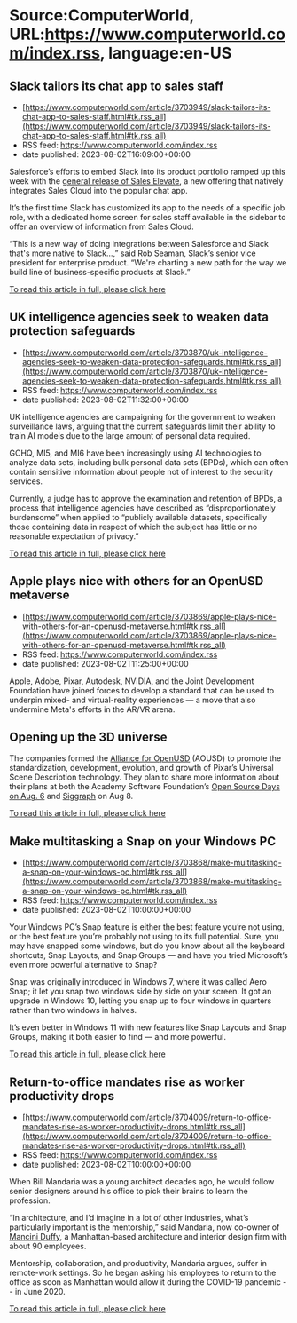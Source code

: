 # Source:ComputerWorld, URL:https://www.computerworld.com/index.rss, language:en-US

## Slack tailors its chat app to sales staff
 - [https://www.computerworld.com/article/3703949/slack-tailors-its-chat-app-to-sales-staff.html#tk.rss_all](https://www.computerworld.com/article/3703949/slack-tailors-its-chat-app-to-sales-staff.html#tk.rss_all)
 - RSS feed: https://www.computerworld.com/index.rss
 - date published: 2023-08-02T16:09:00+00:00

<article>
	<section class="page">
<p>Salesforce’s efforts to embed Slack into its product portfolio ramped up this week with the <a href="https://www.salesforce.com/news/stories/slack-sales-elevate/" rel="noopener nofollow" target="_blank">general release of Sales Elevate</a>, a new offering that natively integrates Sales Cloud into the popular chat app.</p><p>It’s the first time Slack has customized its app to the needs of a specific job role, with a dedicated home screen for sales staff available in the sidebar to offer an overview of information from Sales Cloud.</p><p>“This is a new way of doing integrations between Salesforce and Slack that's more native to Slack…,” said Rob Seaman, Slack’s senior vice president for enterprise product. “We're charting a new path for the way we build line of business-specific products at Slack.”</p><p class="jumpTag"><a href="https://www.computerworld.com/article/3703949/slack-tailors-its-chat-app-to-sales-staff.html#jump">To read this article in full, please click here</a></p></section></article>

## UK intelligence agencies seek to weaken data protection safeguards
 - [https://www.computerworld.com/article/3703870/uk-intelligence-agencies-seek-to-weaken-data-protection-safeguards.html#tk.rss_all](https://www.computerworld.com/article/3703870/uk-intelligence-agencies-seek-to-weaken-data-protection-safeguards.html#tk.rss_all)
 - RSS feed: https://www.computerworld.com/index.rss
 - date published: 2023-08-02T11:32:00+00:00

<article>
	<section class="page">
<p>UK intelligence agencies are campaigning for the government to weaken surveillance laws, arguing that the current safeguards limit their ability to train AI models due to the large amount of personal data required.</p><p>GCHQ, MI5, and MI6 have been increasingly using AI technologies to analyze data sets, including bulk personal data sets (BPDs), which can often contain sensitive information about people not of interest to the security services.</p><p>Currently, a judge has to approve the examination and retention of BPDs, a process that intelligence agencies have described as “disproportionately burdensome” when applied to “publicly available datasets, specifically those containing data in respect of which the subject has little or no reasonable expectation of privacy.”</p><p class="jumpTag"><a href="https://www.computerworld.com/article/3703870/uk-intelligence-agencies-seek-to-weaken-data-protection-safeguards.html#jump">To read this article in full, please click here</a></p></section></article>

## Apple plays nice with others for an OpenUSD metaverse
 - [https://www.computerworld.com/article/3703869/apple-plays-nice-with-others-for-an-openusd-metaverse.html#tk.rss_all](https://www.computerworld.com/article/3703869/apple-plays-nice-with-others-for-an-openusd-metaverse.html#tk.rss_all)
 - RSS feed: https://www.computerworld.com/index.rss
 - date published: 2023-08-02T11:25:00+00:00

<article>
	<section class="page">
<p>Apple, Adobe, Pixar, Autodesk, NVIDIA, and the Joint Development Foundation have joined forces to develop a standard that can be used to underpin mixed- and virtual-reality experiences — a move that also undermine Meta's efforts in the AR/VR arena.</p><h2><strong>Opening up the 3D universe</strong></h2>
<p>The companies formed the <a href="https://aousd.org/" rel="nofollow noopener" target="_blank">Alliance for OpenUSD</a> (AOUSD) to promote the standardization, development, evolution, and growth of Pixar’s Universal Scene Description technology. They plan to share more information about their plans at both the Academy Software Foundation’s <a href="https://opensourcedays2023.sched.com/event/1O8hA" rel="nofollow noopener" target="_blank">Open Source Days on Aug. 6</a> and <a href="https://aousd.org/event/build-custom-3d-scene-manipulator-extensions-with-nvidia-omniverse/" rel="nofollow noopener" target="_blank">Siggraph</a> on Aug 8.</p><p class="jumpTag"><a href="https://www.computerworld.com/article/3703869/apple-plays-nice-with-others-for-an-openusd-metaverse.html#jump">To read this article in full, please click here</a></p></section></article>

## Make multitasking a Snap on your Windows PC
 - [https://www.computerworld.com/article/3703868/make-multitasking-a-snap-on-your-windows-pc.html#tk.rss_all](https://www.computerworld.com/article/3703868/make-multitasking-a-snap-on-your-windows-pc.html#tk.rss_all)
 - RSS feed: https://www.computerworld.com/index.rss
 - date published: 2023-08-02T10:00:00+00:00

<article>
	<section class="page">
<p>Your Windows PC’s Snap feature is either the best feature you’re not using, or the best feature you’re probably not using to its full potential. Sure, you may have snapped some windows, but do you know about all the keyboard shortcuts, Snap Layouts, and Snap Groups — and have you tried Microsoft’s even more powerful alternative to Snap?</p><p>Snap was originally introduced in Windows 7, where it was called Aero Snap; it let you snap two windows side by side on your screen. It got an upgrade in Windows 10, letting you snap up to four windows in quarters rather than two windows in halves.</p><p>It’s even better in Windows 11 with new features like Snap Layouts and Snap Groups, making it both easier to find — and more powerful.</p><p class="jumpTag"><a href="https://www.computerworld.com/article/3703868/make-multitasking-a-snap-on-your-windows-pc.html#jump">To read this article in full, please click here</a></p></section></article>

## Return-to-office mandates rise as worker productivity drops
 - [https://www.computerworld.com/article/3704009/return-to-office-mandates-rise-as-worker-productivity-drops.html#tk.rss_all](https://www.computerworld.com/article/3704009/return-to-office-mandates-rise-as-worker-productivity-drops.html#tk.rss_all)
 - RSS feed: https://www.computerworld.com/index.rss
 - date published: 2023-08-02T10:00:00+00:00

<article>
	<section class="page">
<p>When Bill Mandaria was a young architect decades ago, he would follow senior designers around his office to pick their brains to learn the profession.</p><p>“In architecture, and I’d imagine in a lot of other industries, what’s particularly important is the mentorship,” said Mandaria, now co-owner of <a href="https://www.manciniduffy.com/" rel="nofollow noopener" target="_blank">Mancini Duffy</a>, a Manhattan-based architecture and interior design firm with about 90 employees.</p><p>Mentorship, collaboration, and productivity, Mandaria argues, suffer in remote-work settings. So he began asking his employees to return to the office as soon as Manhattan would allow it during the COVID-19 pandemic -- in June 2020.</p><p class="jumpTag"><a href="https://www.computerworld.com/article/3704009/return-to-office-mandates-rise-as-worker-productivity-drops.html#jump">To read this article in full, please click here</a></p></section></article>

